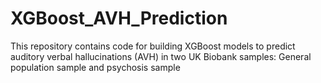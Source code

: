 # XGBoost_AVH_Prediction
This repository contains code for building XGBoost models to predict auditory verbal hallucinations (AVH) in two UK Biobank samples:  General population sample and psychosis sample
